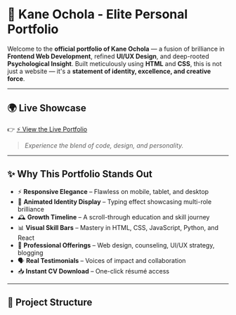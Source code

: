 # 🚀 Kane Ochola - Elite Personal Portfolio

Welcome to the **official portfolio of Kane Ochola** — a fusion of brilliance in **Frontend Web Development**, refined **UI/UX Design**, and deep-rooted **Psychological Insight**. Built meticulously using **HTML** and **CSS**, this is not just a website — it's a **statement of identity, excellence, and creative force**.

---

## 🌍 Live Showcase

👉 [⚡ View the Live Portfolio](https://ocholaken.github.io/Hackathon-Portfolio/)

> _Experience the blend of code, design, and personality._

---

## ✨ Why This Portfolio Stands Out

- ⚡ **Responsive Elegance** – Flawless on mobile, tablet, and desktop
- 🧠 **Animated Identity Display** – Typing effect showcasing multi-role brilliance
- 🕰️ **Growth Timeline** – A scroll-through education and skill journey
- 📊 **Visual Skill Bars** – Mastery in HTML, CSS, JavaScript, Python, and React
- 💼 **Professional Offerings** – Web design, counseling, UI/UX strategy, blogging
- 🗣️ **Real Testimonials** – Voices of impact and collaboration
- 📥 **Instant CV Download** – One-click résumé access

---

## 📁 Project Structure

